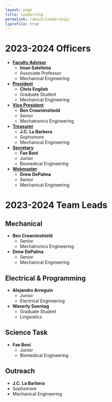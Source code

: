 ```yaml
---
layout: page 
title: Leadership
permalink: /about/leadership/
liprofile: true
---
```

# 2023-2024 Officers
* **<u>Faculty Advisor</u>**
  * **Iman Salehinia**
  * Associate Professor
  * Mechanical Engineering
* **<u>President</u>**
  * **Chris English**
  * Graduate Student
  * Mechanical Engineering
* **<u>Vice President</u>**
  * **Ben Crowninshield**
  * Senior
  * Mechatronics Engineering
* **<u>Treasurer</u>**
  * **J.C. La Barbera**
  * Sophomore
  * Mechanical Engineering
* **<u>Secretary</u>**
  * **Fae Boni**
  * Junior
  * Biomedical Engineering
* **<u>Webmaster</u>**
  * **Drew DePalma**
  * Senior
  * Mechanical Engineering

# 2023-2024 Team Leads
## Mechanical
* **Ben Crowninshield**
  * Senior
  * Mechatronics Engineering
* **Drew DePalma**
  * Senior
  * Mechanical Engineering

## Electrical & Programming
* **Alejandro Arreguin**
  * Junior
  * Electrical Engineering
* **Waverly Sonntag**
  * Graduate Student
  * Linguistics

## Science Task
* **Fae Boni**
  * Junior
  * Biomedical Engineering

## Outreach
  * **J.C. La Barbera**
  * Sophomore
  * Mechanical Engineering
